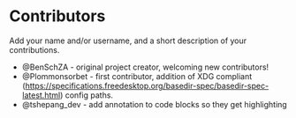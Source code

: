 # Contributors

Add your name and/or username, and a short description of your contributions.

* @BenSchZA - original project creator, welcoming new contributors!
* @Plommonsorbet - first contributor, addition of XDG compliant (https://specifications.freedesktop.org/basedir-spec/basedir-spec-latest.html) config paths.
* @tshepang_dev - add annotation to code blocks so they get highlighting
